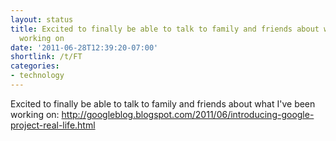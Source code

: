 ```yaml
---
layout: status
title: Excited to finally be able to talk to family and friends about what I've been
  working on
date: '2011-06-28T12:39:20-07:00'
shortlink: /t/FT
categories:
- technology
---
```

Excited to finally be able to talk to family and friends about what I've been working on:
<http://googleblog.blogspot.com/2011/06/introducing-google-project-real-life.html>
